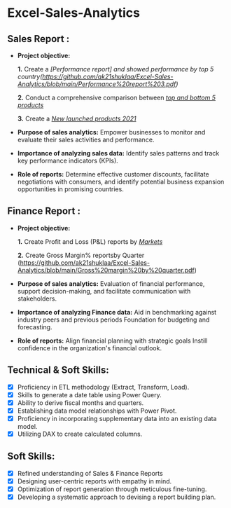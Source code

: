 # Excel-Sales-Analytics
## Sales Report :

- **Project objective:** 

    **1.** Create a _[Performance report] and showed performance by top 5 country(https://github.com/ak21shuklaa/Excel-Sales-Analytics/blob/main/Performance%20report%203.pdf)_ 

    **2.** Conduct a comprehensive comparison between _[top and bottom 5 products](https://github.com/ak21shuklaa/Excel-Sales-Analytics/blob/main/Performance%20report.pdf)_

    **3.** Create a _[New launched products 2021](https://github.com/ak21shuklaa/Excel-Sales-Analytics/blob/main/Performance%20report%202.pdf)_

- **Purpose of sales analytics:** Empower businesses to monitor and evaluate their sales activities and performance.

- **Importance of analyzing sales data:** Identify sales patterns and track key performance indicators (KPIs).

- **Role of reports:** Determine effective customer discounts, facilitate negotiations with consumers, and identify potential business expansion opportunities in promising countries.


## Finance Report :

- **Project objective:** 

   **1.** Create Profit and Loss (P&L) reports by _[Markets](https://github.com/ak21shuklaa/Excel-Sales-Analytics/blob/main/P%26L%20Report.pdf)_
  
   **2.** Create Gross Margin% reportsby Quarter (https://github.com/ak21shuklaa/Excel-Sales-Analytics/blob/main/Gross%20margin%20by%20quarter.pdf) 

- **Purpose of sales analytics:** Evaluation of financial performance, support decision-making, and facilitate communication with stakeholders.

- **Importance of analyzing Finance data:** Aid in benchmarking against industry peers and previous periods Foundation for budgeting and forecasting.

- **Role of reports:** Align financial planning with strategic goals Instill confidence in the organization's financial outlook.


## Technical & Soft Skills:
- [x]	Proficiency in ETL methodology (Extract, Transform, Load).
- [x]	Skills to generate a date table using Power Query.
- [x]	Ability to derive fiscal months and quarters.
- [x]	Establishing data model relationships with Power Pivot.
- [x]	Proficiency in incorporating supplementary data into an existing data model.
- [x]	Utilizing DAX to create calculated columns.

## Soft Skills:
- [x]	Refined understanding of Sales & Finance Reports
- [x]	Designing user-centric reports with empathy in mind.
- [x]	Optimization of report generation through meticulous fine-tuning.
- [x]	Developing a systematic approach to devising a report building plan.
